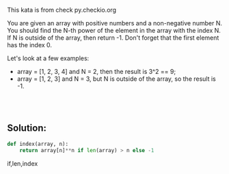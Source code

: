 This kata is from check py.checkio.org

You are given an array with positive numbers and a non-negative number N. You should find the N-th power of the element in the array with the index N. If N is outside of the array, then return -1. Don't forget that the first element has the index 0.

Let's look at a few examples:

- array = [1, 2, 3, 4] and N = 2, then the result is 3^2 == 9;
- array = [1, 2, 3] and N = 3, but N is outside of the array, so the result is -1.

<br><br>

## Solution:

```python
def index(array, n):
    return array[n]**n if len(array) > n else -1
```



<tag>if,len,index</tag>